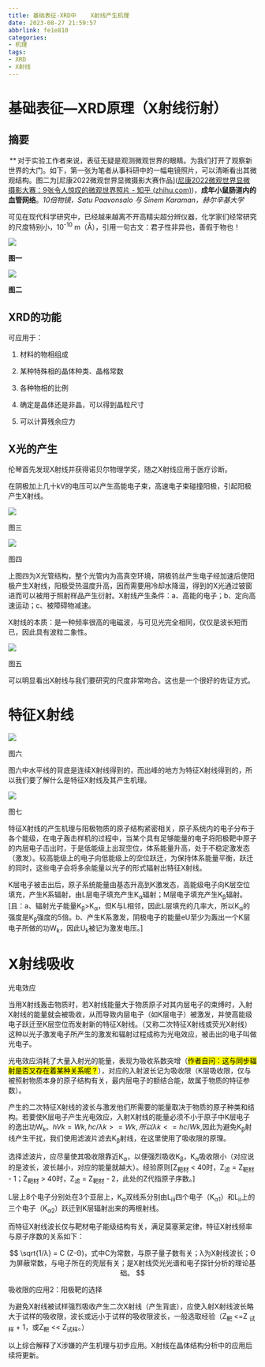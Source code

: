 ```yaml
---
title: 基础表征-XRD中	X射线产生机理
date: 2023-08-27 21:59:57
abbrlink: fe1e810
categories: 
- 机理
tags:
- XRD
- X射线
--- 
```


# 基础表征—XRD原理（X射线衍射）

## 摘要

 **&thinsp;对于实验工作者来说，表征无疑是观测微观世界的眼睛。为我们打开了观察新世界的大门。如下，第一张为笔者从事科研中的一幅电镜照片，可以清晰看出其微观结构。图二为[尼康2022微观世界显微摄影大赛作品]([尼康2022微观世界显微摄影大赛：9张令人惊叹的微观世界照片 - 知乎 (zhihu.com)](https://zhuanlan.zhihu.com/p/576376977))，**成年小鼠肠道内的血管网络**。*10倍物镜，Satu Paavonsalo 与 Sinem Karaman，赫尔辛基大学* 

可见在现代科学研究中，已经越来越离不开高精尖超分辨仪器，化学家们经常研究的尺度特别小，10<sup>-10</sup> m（Å），引用一句古文：君子性非异也，善假于物也！

![](https://cdn.jsdelivr.net/gh/shuai0511/blog-img/%E7%94%B5%E9%95%9C%E7%85%A7%E7%89%87.jpg)

**图一**

![](https://cdn.jsdelivr.net/gh/shuai0511/blog-img/%E5%BE%AE%E8%A7%82%E6%91%84%E5%BD%B1.jpg)

**图二**

## XRD的功能

可应用于：

1. 材料的物相组成

2. 某种特殊相的晶体种类、晶格常数

3. 各种物相的比例

4. 确定是晶体还是非晶，可以得到晶粒尺寸

5. 可以计算残余应力

## X光的产生

伦琴首先发现X射线并获得诺贝尔物理学奖，随之X射线应用于医疗诊断。

在阴极加上几十kV的电压可以产生高能电子束，高速电子束碰撞阳极，引起阳极产生X射线。

![](https://cdn.jsdelivr.net/gh/shuai0511/blog-img/X%E5%B0%84%E7%BA%BF%E4%BA%A7%E7%94%9F%E7%A4%BA%E6%84%8F%E5%9B%BE_%E7%94%BB%E6%9D%BF%201.jpg)

图三

![](https://cdn.jsdelivr.net/gh/shuai0511/blog-img/X%E5%85%89%E7%AE%A1.jpg)

图四

上图四为X光管结构，整个光管内为高真空环境，阴极钨丝产生电子经加速后使阳极产生X射线，阳极受热温度升高，因而需要用冷却水降温，得到的X光通过铍窗进而可以被用于照射样品产生衍射。X射线产生条件：a、高能的电子；b、定向高速运动；c、被障碍物减速。

X射线的本质：是一种频率很高的电磁波，与可见光完全相同，仅仅是波长短而已，因此具有波粒二象性。

![](https://cdn.jsdelivr.net/gh/shuai0511/blog-img/%E7%94%B5%E7%A3%81%E6%B3%A2%E8%B0%B1.png)

图五

可以明显看出X射线与我们要研究的尺度非常吻合。这也是一个很好的佐证方式。

# 特征X射线

![](https://cdn.jsdelivr.net/gh/shuai0511/blog-img/%E5%BC%95%E5%87%BA%E7%89%B9%E5%BE%81X%E5%B0%84%E7%BA%BF_%E7%94%BB%E6%9D%BF%201.jpg)

图六

图六中水平线的背底是连续X射线得到的，而出峰的地方为特征X射线得到的，所以我们要了解什么是特征X射线及其产生机理。

![](https://cdn.jsdelivr.net/gh/shuai0511/blog-img/%E7%89%B9%E5%BE%81X%E5%B0%84%E7%BA%BF%E4%BA%A7%E7%94%9F%E6%9C%BA%E7%90%86_%E7%94%BB%E6%9D%BF%201.jpg)

图七

特征X射线的产生机理与阳极物质的原子结构紧密相关，原子系统内的电子分布于各个能级，在电子轰击样机的过程中，当某个具有足够能量的电子将阳极靶中原子的内层电子击出时，于是低能级上出现空位，体系能量升高，处于不稳定激发态（激发）。较高能级上的电子向低能级上的空位跃迁，为保持体系能量平衡，跃迁的同时，这些电子会将多余能量以光子的形式辐射出特征X射线。

K层电子被击出后，原子系统能量由基态升高到K激发态，高能级电子向K层空位填充，产生K系辐射，由L层电子填充产生K<sub>α</sub>辐射；M层电子填充产生K<sub>β</sub>辐射。[且：a、辐射光子能量K<sub>β</sub>>K<sub>α</sub>，但K与L相邻，因此L层填充的几率大，所以K<sub>α</sub>的强度是K<sub>β</sub>强度的5倍。b、产生K系激发，阴极电子的能量eU至少为轰出一个K层电子所做的功W<sub>k</sub>，因此U<sub>k</sub>被记为激发电压。]

# X射线吸收

光电效应

当用X射线轰击物质时，若X射线能量大于物质原子对其内层电子的束缚时，入射X射线的能量就会被吸收，从而导致内层电子（如K层电子）被激发，并使高能级电子跃迁至K层空位而发射新的特征X射线。（又称二次特征X射线或荧光X射线）这种以光子激发电子所产生的激发和辐射过程成称为光电效应，被击出的电子叫做光电子。

光电效应消耗了大量入射光的能量，表现为吸收系数突增（<mark>作者自问：这与同步辐射是否又存在着某种关系呢？</mark>），对应的入射波长记为吸收限（K层吸收限，仅与被照射物质本身的原子结构有关，最内层电子的额结合能，故属于物质的特征参数）。

产生的二次特征X射线的波长与激发他们所需要的能量取决于物质的原子种类和结构。若要使K层电子产生光电效应，入射X射线的能量必须不小于原子中K层电子的逸出功W<sub>k</sub>。$hVk = Wk , hc/λk >= Wk,所以λk<= hc/Wk$,因此为避免K<sub>β</sub>射线产生干扰，我们使用滤波片滤去K<sub>β</sub>射线，在这里使用了吸收限的原理。

选择滤波片，应尽量使其吸收限靠近K<sub>α</sub>，以便强烈吸收K<sub>β</sub>，K<sub>α</sub>吸收限小（对应说的是波长，波长越小，对应的能量就越大）。经验原则[Z<sub>靶材</sub> < 40时，Z<sub>滤</sub> = Z<sub>靶材</sub> - 1；Z<sub>靶材</sub> > 40时，Z<sub>滤</sub> = Z<sub>靶材</sub> - 2，此处的Z代指原子序数。]

L层上8个电子分别处在3个亚层上，K<sub>α</sub>双线系分别由L<sub>iii</sub>四个电子（K<sub>α1</sub>）和L<sub>ii</sub>上的三个电子（K<sub>α2</sub>）跃迁到K层辐射出来的两根射线。

而特征X射线波长仅与靶材电子能级结构有关，满足莫塞莱定律，特征X射线频率与原子序数的关系如下：

$$
\sqrt{1/λ} = C (Z-Θ)，式中C为常数，与原子量子数有关；λ为X射线波长；Θ为屏蔽常数，与电子所在的壳层有关；是X射线荧光光谱和电子探针分析的理论基础。
$$

吸收限的应用2：阳极靶的选择

为避免X射线被试样强烈吸收产生二次X射线（产生背底），应使入射X射线波长略大于试样的吸收限，波长或远小于试样的吸收限波长，一般选取经验（Z<sub>靶 </sub><=Z <sub>试样</sub> + 1，或Z<sub>靶</sub> << Z<sub>试样</sub>。）

以上综合解释了X涉嫌的产生机理与初步应用。X射线在晶体结构分析中的应用后续将更新。


